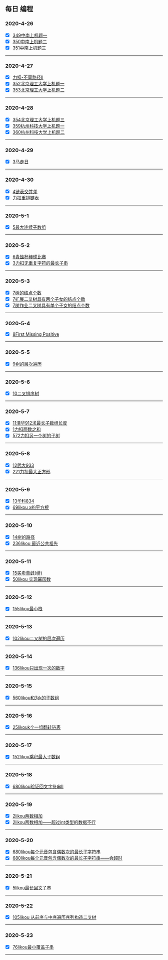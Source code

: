 ##                                               每日 编程

###   2020-4-26                           

- [x] [349中南上机题一](https://github.com/guying100/CodeDay/blob/master/Code349.cpp)
- [x] [350中南上机题二](https://github.com/guying100/CodeDay/blob/master/Code345.cpp)
- [x] [351中南上机题三](https://github.com/guying100/CodeDay/blob/master/Code345.cpp)

------

###    2020-4-27   

- [x] [力扣-不同路径II](https://github.com/guying100/Code63/tree/master/src/com/codeday)
- [x] [352北京理工大学上机题一](https://github.com/guying100/day2/blob/master/day2/Code352.cpp)
- [x] [353北京理工大学上机题二](https://github.com/guying100/day2/blob/master/day2/Code353.cpp)

------

###    2020-4-28   
- [x] [354北京理工大学上机题三](https://github.com/guying100/Code63/blob/master/src/com/codeday/Code354.java)
- [x] [359杭州科技大学上机题一](https://github.com/guying100/Code63/blob/master/src/com/codeday/Code359.java)
- [x] [360杭州科技大学上机题二](https://github.com/guying100/Code63/blob/master/src/com/codeday/Code360.java)

------

###    2020-4-29   
- [x] [3马走日](https://github.com/guying100/Code63/blob/master/src/com/codeday/Code3.java)

------

###    2020-4-30   
- [x] [4链表交并差](https://github.com/guying100/day2/blob/master/day5/Code4.cpp)
- [x] [力扣重排链表](https://github.com/guying100/day2/blob/master/day5/Code7.cpp)

------

###    2020-5-1   

- [x] [5最大连续子数组](https://github.com/guying100/day2/blob/master/day6/Code5.cpp)

------

###    2020-5-2 

- [x] [6青蛙杯棒球比赛](https://github.com/guying100/day2/blob/master/day7/Code6.cpp)
- [x] [3力扣无重复字符的最长子串](https://github.com/guying100/day2/blob/master/day7/likou1.cpp)

------

###    2020-5-3

- [x] [7树的结点个数](https://github.com/guying100/day2/blob/master/day8/Code7.cpp)
- [x] [7扩展二叉树具有两个子女的结点个数](https://github.com/guying100/day2/blob/master/day8/Code7(1).cpp)
- [x] [7树作业二叉树具有单个子女的结点个数](https://github.com/guying100/day2/blob/master/day8/Code7(2).cpp)

------

###    2020-5-4

- [x] [8First Missing Positive](https://github.com/guying100/day2/blob/master/day9/Code8.cpp)

------

###    2020-5-5

- [x] [9树的层次遍历](https://github.com/guying100/day2/blob/master/day10/Code10.cpp)

------

###    2020-5-6

- [x] [10二叉排序树](https://github.com/guying100/day2/tree/master/day11)

------

###    2020-5-7

- [x] [11清华912求最长子数组长度](https://github.com/guying100/day2/blob/master/day12/Code11.cpp)
- [x] [1力扣两数之和](https://github.com/guying100/day2/blob/master/day12/likou1.cpp)
- [x] [572力扣另一个树的子树](https://github.com/guying100/day2/blob/master/day12/likou572.cpp)

------

###    2020-5-8

- [x] [12武大933](https://github.com/guying100/day2/blob/master/day13/Code12(new).cpp)
- [x] [221力扣最大正方形](https://github.com/guying100/day2/blob/master/day13/likou221.cpp)

------

###    2020-5-9

- [x] [13华科834](https://github.com/guying100/day2/blob/master/day14/Code13.cpp)
- [x] [69likou x的平方根](https://github.com/guying100/day2/blob/master/day14/likou69.cpp)

------

###    2020-5-10

- [x] [14树的路径](https://github.com/guying100/day2/blob/master/day15/Code14.cpp)
- [x] [236likou 最近公共祖先](https://github.com/guying100/day2/blob/master/day15/likou236.cpp)

------

###    2020-5-11

- [x] [15买卖青蛙(续)](https://github.com/guying100/day2/blob/master/day16/Code15.cpp)
- [x] [50likou 实现幂函数](https://github.com/guying100/day2/blob/master/day16/likou50.cpp)

------

###    2020-5-12

- [x] [155likou最小栈](https://github.com/guying100/day2/tree/master/day17)

------

###    2020-5-13

- [x] [102likou二叉树的层次遍历](https://github.com/guying100/day2/tree/master/day18)

------

###    2020-5-14

- [x] [136likou只出现一次的数字](https://github.com/guying100/day2/tree/master/day19)

------

###    2020-5-15

- [x] [560likou和为k的子数组](https://github.com/guying100/day2/tree/master/day20)

------

###    2020-5-16

- [x] [25likouk个一组翻转链表](https://github.com/guying100/day2/tree/master/day21)

------

###    2020-5-17

- [x] [152likou乘积最大子数组](https://github.com/guying100/day2/tree/master/day22)

------

###    2020-5-18

- [x] [680likou验证回文字符串II](https://github.com/guying100/day2/tree/master/day23)

------

###    2020-5-19

- [x] [2likou两数相加](https://github.com/guying100/day2/blob/master/day24/likou2(True).cpp)
- [x] [2likou两数相加——超过int类型的数据不行](https://github.com/guying100/day2/blob/master/day24/likou2.cpp)
------

###    2020-5-20

- [x] [680likou每个元音包含偶数次的最长子字符串 ](https://github.com/guying100/day2/blob/master/day25/likou1371(True).cpp)
- [x] [680likou每个元音包含偶数次的最长子字符串——会超时 ](https://github.com/guying100/day2/blob/master/day25/likou1371.cpp)
------

###    2020-5-21

- [x] [5likou最长回文子串 ](https://github.com/guying100/day2/blob/master/day26/Code5.cpp)
------

###    2020-5-22

- [x] [105likou 从前序与中序遍历序列构造二叉树](https://github.com/guying100/day2/tree/master/day27)
------

###    2020-5-23

- [x] [76likou最小覆盖子串 ](https://github.com/guying100/day2/tree/master/day28)
------
